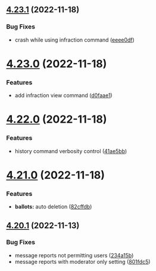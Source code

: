 ## [4.23.1](https://github.com/onesoft-sudo/sudobot/compare/v4.23.0...v4.23.1) (2022-11-18)


### Bug Fixes

* crash while using infraction command ([eeee0df](https://github.com/onesoft-sudo/sudobot/commit/eeee0dfa13cd9cfb023fad65f45b5fda6e59df68))



# [4.23.0](https://github.com/onesoft-sudo/sudobot/compare/v4.22.0...v4.23.0) (2022-11-18)


### Features

* add infraction view command ([d0faae1](https://github.com/onesoft-sudo/sudobot/commit/d0faae10701d90a4c34f3a05b65a66b8ce1cfcf7))



# [4.22.0](https://github.com/onesoft-sudo/sudobot/compare/v4.21.0...v4.22.0) (2022-11-18)


### Features

* history command verbosity control ([41ae5bb](https://github.com/onesoft-sudo/sudobot/commit/41ae5bb4d8f24c7fa9b0e2a43e16bcdb06e1451d))



# [4.21.0](https://github.com/onesoft-sudo/sudobot/compare/v4.20.1...v4.21.0) (2022-11-18)


### Features

* **ballots:** auto deletion ([82cffdb](https://github.com/onesoft-sudo/sudobot/commit/82cffdb95e4eef88dae31133b4ea5f42e8188188))



## [4.20.1](https://github.com/onesoft-sudo/sudobot/compare/v4.20.0...v4.20.1) (2022-11-13)


### Bug Fixes

* message reports not permitting users ([234a15b](https://github.com/onesoft-sudo/sudobot/commit/234a15bfc78bccbaaa0daa108dcc488153bbd6a2))
* message reports with moderator only setting ([801fdc5](https://github.com/onesoft-sudo/sudobot/commit/801fdc5a3efdbb2756b53ba7c932447da9cc631f))




